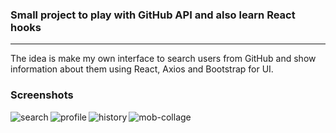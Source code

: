 ### Small project to play with GitHub API and also learn React hooks

***

The idea is make my own interface to search users from GitHub and show information about them using React, Axios and 
Bootstrap for UI.


### Screenshots

<img align="left" alt="search"  src="https://i.ibb.co/FH304Z6/git-search-search.png" />

<img align="left" alt="profile"  src="https://i.ibb.co/09g1hq6/git-search-profile.png" />

<img align="left" alt="history"  src="https://i.ibb.co/FgpHVqs/git-search-history.png" />

<img align="left" alt="mob-collage"  src="https://i.ibb.co/c2VFCmQ/mob-collage.png" />
